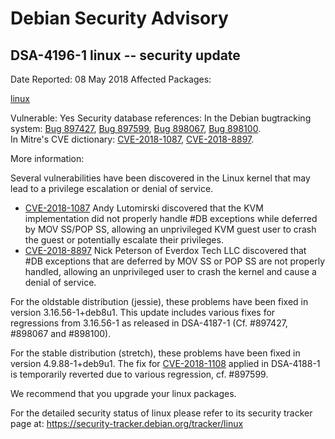 
Debian Security Advisory
========================


DSA-4196-1 linux -- security update
-----------------------------------



Date Reported:
08 May 2018
Affected Packages:

[linux](https://packages.debian.org/src:linux)

Vulnerable:
Yes
Security database references:
In the Debian bugtracking system: [Bug 897427](https://bugs.debian.org/cgi-bin/bugreport.cgi?bug=897427), [Bug 897599](https://bugs.debian.org/cgi-bin/bugreport.cgi?bug=897599), [Bug 898067](https://bugs.debian.org/cgi-bin/bugreport.cgi?bug=898067), [Bug 898100](https://bugs.debian.org/cgi-bin/bugreport.cgi?bug=898100).  
In Mitre's CVE dictionary: [CVE-2018-1087](https://security-tracker.debian.org/tracker/CVE-2018-1087), [CVE-2018-8897](https://security-tracker.debian.org/tracker/CVE-2018-8897).  

More information:

Several vulnerabilities have been discovered in the Linux kernel that
may lead to a privilege escalation or denial of service.


* [CVE-2018-1087](https://security-tracker.debian.org/tracker/CVE-2018-1087)
Andy Lutomirski discovered that the KVM implementation did not
 properly handle #DB exceptions while deferred by MOV SS/POP SS,
 allowing an unprivileged KVM guest user to crash the guest or
 potentially escalate their privileges.
* [CVE-2018-8897](https://security-tracker.debian.org/tracker/CVE-2018-8897)
Nick Peterson of Everdox Tech LLC discovered that #DB exceptions
 that are deferred by MOV SS or POP SS are not properly handled,
 allowing an unprivileged user to crash the kernel and cause a denial
 of service.


For the oldstable distribution (jessie), these problems have been fixed
in version 3.16.56-1+deb8u1. This update includes various fixes for
regressions from 3.16.56-1 as released in DSA-4187-1 (Cf. #897427, #898067 and #898100).


For the stable distribution (stretch), these problems have been fixed in
version 4.9.88-1+deb9u1. The fix for [CVE-2018-1108](https://security-tracker.debian.org/tracker/CVE-2018-1108) applied in DSA-4188-1
is temporarily reverted due to various regression, cf. #897599.


We recommend that you upgrade your linux packages.


For the detailed security status of linux please refer to its
security tracker page at:
<https://security-tracker.debian.org/tracker/linux>





